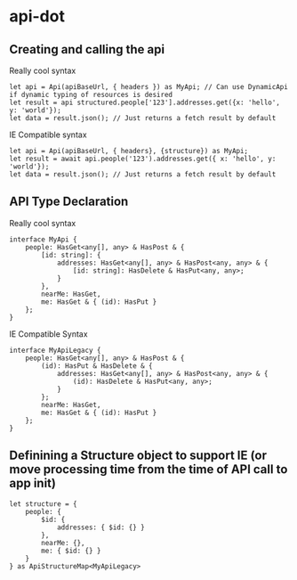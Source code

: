 # api-dot

## Creating and calling the api
Really cool syntax
```TS
let api = Api(apiBaseUrl, { headers }) as MyApi; // Can use DynamicApi if dynamic typing of resources is desired
let result = api structured.people['123'].addresses.get({x: 'hello', y: 'world'});
let data = result.json(); // Just returns a fetch result by default
```

IE Compatible syntax
```TS
let api = Api(apiBaseUrl, { headers}, {structure}) as MyApi;
let result = await api.people('123').addresses.get({ x: 'hello', y: 'world'});
let data = result.json(); // Just returns a fetch result by default
```

## API Type Declaration
Really cool syntax
```TS
interface MyApi {
    people: HasGet<any[], any> & HasPost & {
        [id: string]: {
            addresses: HasGet<any[], any> & HasPost<any, any> & {
                [id: string]: HasDelete & HasPut<any, any>;
            }
        },
        nearMe: HasGet,
        me: HasGet & { (id): HasPut }
    };
}
```

IE Compatible Syntax
```TS
interface MyApiLegacy {
    people: HasGet<any[], any> & HasPost & {
        (id): HasPut & HasDelete & {
            addresses: HasGet<any[], any> & HasPost<any, any> & {
                (id): HasDelete & HasPut<any, any>;
            }
        };
        nearMe: HasGet,
        me: HasGet & { (id): HasPut }
    };
}
```

## Definining a Structure object to support IE (or move processing time from the time of API call to app init)
```TS 
let structure = {
    people: {
        $id: {
            addresses: { $id: {} }
        },
        nearMe: {},
        me: { $id: {} }
    }
} as ApiStructureMap<MyApiLegacy>
```
